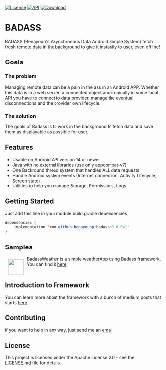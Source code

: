 [![License](https://img.shields.io/badge/License-Apache%202.0-blue.svg)](https://opensource.org/licenses/Apache-2.0)
[![API](https://img.shields.io/badge/API-14%2B-brightgreen.svg?style=flat)](https://android-arsenal.com/api?level=14)
[ ![Download](https://api.bintray.com/packages/benayounp/Badass/BADASS/images/download.svg) ](https://bintray.com/benayounp/Badass/BADASS/_latestVersion)

# BADASS
BADASS (Benayoun's Asynchronous Data Android Simple System) fetch fresh remote data in the background to give it instantly to user, even offline!

## Goals

### The problem
Managing remote data can be a pain in the ass in an Android APP. Whether this data is in a web server, a connected object and ironically in some local API you have to connect to data provider, manage the eventual disconnections and the provider own lifecycle. 

### The solution
The goals of Badass is to work in the background to fetch data and save them as displayable as possible for user.

##  Features
* Usable on Android API version 14 or newer
* Java with no external libraries (use only appcompat-v7)
* One Backround thread system that handles ALL data requests
* Handle Android system events (Internet connection, Activity Lifecycle, Screen state)
* Utilities to help you manage Storage, Permissions, Logs. 

## Getting Started
Just add this line in your module build.gradle dependencies

```java
dependencies {
    implementation 'com.github.benayounp:badass:0.6.041'
}
```
## Samples
<img src="https://lh3.googleusercontent.com/LdrMoHsKsoCYWeQZmzptl5WS9UnW4i2UbpOASGoA0N2g9dv8tgHxsjCHw-IWtWsUbw=s180-rw" align="left" width="50" hspace="10" vspace="10">
BadassWeather is a simple weatherApp using Badass framework. You can find it <a href="https://github.com/BenayounP/BadassWeather">here</a>.
</br></br>

## Introduction to Framework
You can learn more about the framework with a bunch of medium posts that starts <a href="https://medium.com/p/d45c5b0f0304/edit">here</a>. 

## Contributing
if you want to help in any way, just send me an [email](mailto:pierre<àcabnum.fr)

## License
This project is licensed under the Apache License 2.0 - see the [LICENSE.md](LICENSE.md) file for details
